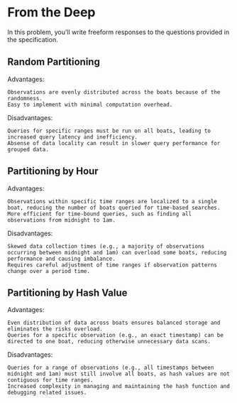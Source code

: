 # From the Deep

In this problem, you'll write freeform responses to the questions provided in the specification.

## Random Partitioning

Advantages:

    Observations are evenly distributed across the boats because of the randomness.
    Easy to implement with minimal computation overhead.

Disadvantages:

    Queries for specific ranges must be run on all boats, leading to increased query latency and inefficiency.
    Absense of data locality can result in slower query performance for grouped data.



## Partitioning by Hour

Advantages:

    Observations within specific time ranges are localized to a single boat, reducing the number of boats queried for time-based searches.
    More efficient for time-bound queries, such as finding all observations from midnight to 1am.

Disadvantages:

    Skewed data collection times (e.g., a majority of observations occurring between midnight and 1am) can overload some boats, reducing performance and causing imbalance.
    Requires careful adjustment of time ranges if observation patterns change over a period time.

## Partitioning by Hash Value

Advantages:

    Even distribution of data across boats ensures balanced storage and eliminates the risks overload.
    Queries for a specific observation (e.g., an exact timestamp) can be directed to one boat, reducing otherwise unnecessary data scans.

Disadvantages:

    Queries for a range of observations (e.g., all timestamps between midnight and 1am) must still involve all boats, as hash values are not contiguous for time ranges.
    Increased complexity in managing and maintaining the hash function and debugging related issues.